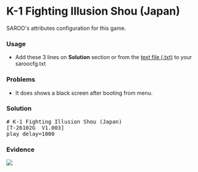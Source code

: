 # K-1 Fighting Illusion Shou (Japan)

SAROO's attributes configuration for this game.

### Usage

- Add these 3 lines on **Solution** section or from the [text file (.txt)](./config.txt) to your saroocfg.txt

### Problems

- It does shows a black screen after booting from menu.

### Solution

<pre># K-1 Fighting Illusion Shou (Japan)
[T-26102G  V1.003]
play_delay=1000</pre>

### Evidence

[![](https://img.youtube.com/vi/bG48ieFZsWo/0.jpg)](https://youtu.be/bG48ieFZsWo)
